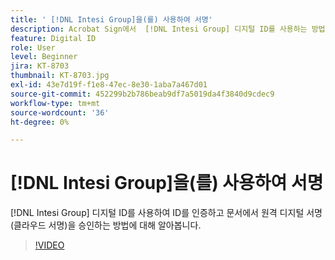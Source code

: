 ```yaml
---
title: ' [!DNL Intesi Group]을(를) 사용하여 서명'
description: Acrobat Sign에서  [!DNL Intesi Group] 디지털 ID를 사용하는 방법 알아보기
feature: Digital ID
role: User
level: Beginner
jira: KT-8703
thumbnail: KT-8703.jpg
exl-id: 43e7d19f-f1e8-47ec-8e30-1aba7a467d01
source-git-commit: 452299b2b786beab9df7a5019da4f3840d9cdec9
workflow-type: tm+mt
source-wordcount: '36'
ht-degree: 0%

---
```


# [!DNL Intesi Group]을(를) 사용하여 서명

[!DNL Intesi Group] 디지털 ID를 사용하여 ID를 인증하고 문서에서 원격 디지털 서명(클라우드 서명)을 승인하는 방법에 대해 알아봅니다.

>[!VIDEO](https://video.tv.adobe.com/v/3443668?quality=12&learn=on&hidetitle=true&captions=kor)
